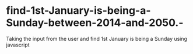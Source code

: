 # find-1st-January-is-being-a-Sunday-between-2014-and-2050.-
Taking the input from the user and find 1st January is being a Sunday using javascript
